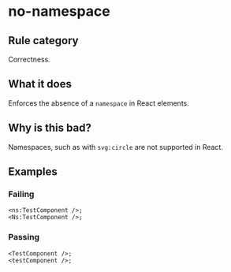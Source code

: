 # no-namespace

## Rule category

Correctness.

## What it does

Enforces the absence of a `namespace` in React elements.

## Why is this bad?

Namespaces, such as with `svg:circle` are not supported in React.

## Examples

### Failing

```tsx {1,2}
<ns:TestComponent />;
<Ns:TestComponent />;
```

### Passing

```tsx
<TestComponent />;
<testComponent />;
```
